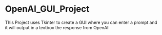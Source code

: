 # OpenAI_GUI_Project
This Project uses Tkinter to create a GUI where you can enter a prompt and it will output in a textbox the response from OpenAI
